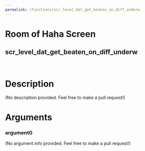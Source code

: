 ```yaml
---
permalink: /functions/scr_level_dat_get_beaten_on_diff_underw
---
```

# Room of Haha Screen  
## scr_level_dat_get_beaten_on_diff_underw  
&nbsp;  
# Description  
(No description provided. Feel free to make a pull request!) 
&nbsp;  
# Arguments
### argument0
(No argument info provided. Feel free to make a pull request!)
&nbsp;  


